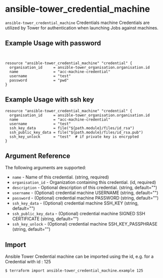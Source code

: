 
# ansible-tower_credential_machine

`ansible-tower_credential_machine` Credentials machine Credentials are utilized by Tower for authentication when launching Jobs against machines.

## Example Usage with password

```hcl


resource "ansible-tower_credential_machine" "credential" {
  organisation_id     = ansible-tower_organisation.organisation.id
  name                = "acc-machine-credential"
  username            = "test"
  password            = "pwd"
}
```

## Example Usage with ssh key

```hcl
resource "ansible-tower_credential_machine" "credential" {
  organisation_id     = ansible-tower_organisation.organisation.id
  name                = "acc-machine-credential"
  username            = "test"
  ssh_key_data        = file("${path.module}/files/id_rsa")
  ssh_public_key_data = file("${path.module}/files/id_rsa.pub")
  ssh_key_unlock      = "test"  # if private key is encrypted
}

```

## Argument Reference

The following arguments are supported:

* `name` - Name of this credential. (string, required)
* `organisation_id` - Organization containing this credential. (id, required)
* `description` - Optional description of this credential. (string, default="")
* `username` - (Optional) credential machine USERNAME (string,  default="")
* `password` - (Optional)  credential machine PASSWORD (string, default="")
* `ssh_key_data` - (Optional)  credential machine SSH_KEY  (string, default="")
* `ssh_public_key_data` - (Optional)  credential machine SIGNED SSH CERTIFICATE  (string, default="")
* `ssh_key_unlock` - (Optional)  credential machine SSH_KEY_PASSPHRASE  (string, default="")



## Import

Ansible Tower Credential machine can be imported using the id, e.g. for a Credential with id : 125

```sh
$ terraform import ansible-tower_credential_machine.example 125
```